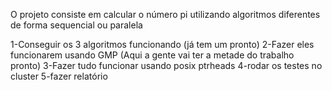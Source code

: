 O projeto consiste em calcular o número pi utilizando algoritmos diferentes de forma sequencial ou paralela

1-Conseguir os 3 algoritmos funcionando (já tem um pronto)
2-Fazer eles funcionarem usando GMP (Aqui a gente vai ter a metade do trabalho pronto)
3-Fazer tudo funcionar usando posix ptrheads
4-rodar os testes no cluster
5-fazer relatório



